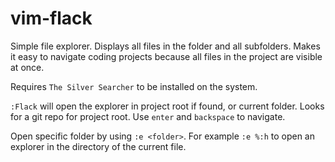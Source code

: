 # vim-flack

Simple file explorer. Displays all files in the folder and all subfolders. Makes it easy to navigate coding projects because all files in the project are visible at once.

Requires `The Silver Searcher` to be installed on the system.

`:Flack` will open the explorer in project root if found, or current folder. Looks for a git repo for project root.
Use `enter` and `backspace` to navigate.

Open specific folder by using `:e <folder>`. For example `:e %:h` to open an explorer in the directory of the current file.

